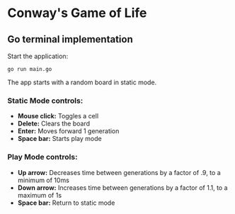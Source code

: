 # Conway's Game of Life

## Go terminal implementation

Start the application:

```
go run main.go
```

The app starts with a random board in static mode.

### Static Mode controls:

- __Mouse click:__ Toggles a cell
- __Delete:__ Clears the board
- __Enter:__ Moves forward 1 generation
- __Space bar:__ Starts play mode

### Play Mode controls:

- __Up arrow:__ Decreases time between generations by a factor of .9, to a minimum of 10ms
- __Down arrow:__ Increases time between generations by a factor of 1.1, to a maximum of 1s
- __Space bar:__ Return to static mode
